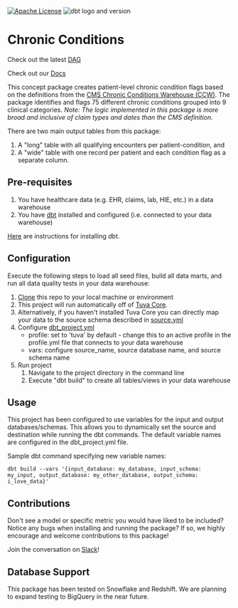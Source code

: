 [![Apache License](https://img.shields.io/badge/License-Apache%202.0-blue.svg)](https://opensource.org/licenses/Apache-2.0) ![dbt logo and version](https://img.shields.io/static/v1?logo=dbt&label=dbt-version&message=1.0.x&color=orange)

# Chronic Conditions

Check out the latest [DAG](https://tuva-health.github.io/chronic_conditions/#!/overview?g_v=1)

Check out our [Docs](http://thetuvaproject.com/)

This concept package creates patient-level chronic condition flags based on the definitions from the [CMS Chronic Conditions Warehouse (CCW)](https://www2.ccwdata.org/web/guest/condition-categories). The package identifies and flags 75 different chronic conditions grouped into 9 clinical categories. _Note: The logic implemented in this package is more broad and inclusive of claim types and dates than the CMS definition._

There are two main output tables from this package:
1) A "long" table with all qualifying encounters per patient-condition, and 
2) A "wide" table with one record per patient and each condition flag as a separate column.

## Pre-requisites
1. You have healthcare data (e.g. EHR, claims, lab, HIE, etc.) in a data warehouse
2. You have [dbt](https://www.getdbt.com/) installed and configured (i.e. connected to your data warehouse)

[Here](https://docs.getdbt.com/dbt-cli/installation) are instructions for installing dbt.

## Configuration
Execute the following steps to load all seed files, build all data marts, and run all data quality tests in your data warehouse:

1. [Clone](https://docs.github.com/en/repositories/creating-and-managing-repositories/cloning-a-repository) this repo to your local machine or environment
2. This project will run automatically off of [Tuva Core](https://github.com/tuva-health/core).
3. Alternatively, if you haven't installed Tuva Core you can directly map your data to the source schema described in [source.yml](models/source.yml)
4. Configure [dbt_project.yml](/dbt_project.yml)
    - profile: set to 'tuva' by default - change this to an active profile in the profile.yml file that connects to your data warehouse
    - vars: configure source_name, source database name, and source schema name
5. Run project
    1. Navigate to the project directory in the command line
    2. Execute "dbt build" to create all tables/views in your data warehouse

## Usage
This project has been configured to use variables for the input and output databases/schemas. This allows you to dynamically set the source and destination while running the dbt commands.  The default variable names are configured in the dbt_project.yml file.

Sample dbt command specifying new variable names:

```
dbt build --vars '{input_database: my_database, input_schema: my_input, output_database: my_other_database, output_schema: i_love_data}'
```

## Contributions
Don't see a model or specific metric you would have liked to be included? Notice any bugs when installing 
and running the package? If so, we highly encourage and welcome contributions to this package! 

Join the conversation on [Slack](https://tuvahealth.slack.com/ssb/redirect#/shared-invite/email)!

## Database Support
This package has been tested on Snowflake and Redshift.  We are planning to expand testing to BigQuery in the near future.
